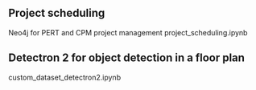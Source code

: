 ## Project scheduling
Neo4j for PERT and CPM project management
project_scheduling.ipynb

## Detectron 2 for object detection in a floor plan
custom_dataset_detectron2.ipynb
